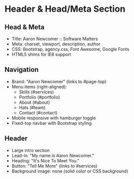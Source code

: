 # Header & Head/Meta Section

## Head & Meta
- Title: Aaron Newcomer :: Software Matters
- Meta: charset, viewport, description, author
- CSS: Bootstrap, agency.css, Font Awesome, Google Fonts
- HTML5 shims for IE8 support

## Navigation
- Brand: "Aaron Newcomer" (links to #page-top)
- Menu items (right-aligned):
  - Skills (#services)
  - Portfolio (#portfolio)
  - About (#about)
  - Hats (#team)
  - Contact (#contact)
- Mobile responsive with hamburger toggle
- Fixed-top navbar with Bootstrap styling

## Header
- Large intro section
- Lead-in: "My name is Aaron Newcomer."
- Heading: "It's Nice To Meet You."
- Button: "Tell Me More" (links to #services)
- Background image: none (solid color or CSS background)

